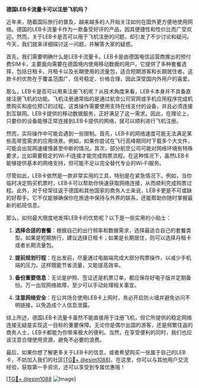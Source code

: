 **德国LEB卡流量卡可以注册飞机吗？**

近年来，随着国际旅行的普及，越来越多的人开始关注如何在国外更方便地使用网络。德国的LEB卡流量卡作为一款备受好评的产品，因其便捷性和性价比而广受欢迎。然而，关于LEB卡是否可以用于飞机注册的问题，却引发了不少讨论和疑问。今天，我们就来详细探讨这一问题，并解答大家的疑惑。

首先，我们需要明确什么是LEB卡流量卡。LEB卡是由德国电信运营商推出的预付费SIM卡，主要面向需要在德国境内使用移动数据的用户。它提供了多种套餐选择，包括日租卡、月租卡以及长期使用的流量包，适合短期游客和长期居住者。这款卡的优势在于覆盖范围广、信号稳定、价格合理，因此深受国内外用户的喜爱。

那么，LEB卡是否可以用来注册飞机呢？从技术角度来看，LEB卡本身并不具备直接注册飞机的功能。飞机注册通常指的是通过航空公司官网或手机应用程序完成机票购买和座位预订的过程。这类操作需要使用支持在线支付的设备，并且必须连接到互联网。LEB卡提供的移动数据服务，正好满足了这一需求。因此，在理论上，只要你的设备能够正常连接到LEB卡提供的网络，就可以顺利进行飞机注册。

然而，实际操作中可能会遇到一些限制。首先，LEB卡的网络速度可能无法满足某些高带宽需求的应用场景。例如，如果你尝试在飞行高峰期同时下载多个大文件，可能会出现网速缓慢甚至中断的情况。其次，部分航空公司可能对网络环境有特殊要求，比如需要稳定的Wi-Fi连接才能完成购票流程。在这种情况下，虽然LEB卡能够提供基本的网络支持，但可能不足以完全替代专业的Wi-Fi服务。

尽管如此，LEB卡依然是一款非常实用的工具，特别是在紧急情况下。例如，当你临时决定购买机票时，LEB卡可以帮助你快速获取网络连接，从而顺利完成购票过程。此外，对于经常往返于德国和其他国家的商务人士来说，LEB卡更是不可或缺的好帮手。它不仅能够确保你在旅途中保持与外界的联系，还能帮助你随时掌握最新的航班信息。

那么，如何最大限度地发挥LEB卡的优势呢？以下是一些实用的小贴士：

1. **选择合适的套餐**：根据自己的出行频率和数据需求，选择最适合自己的套餐类型。如果是短期旅行，建议选择日租卡；如果是长期居住，则可以选择月租卡或者长期流量包。
   
2. **提前规划行程**：在出发前，尽量通过电脑端完成大部分购票操作，以减少手机端的压力。这样既能节省流量，又能提高效率。

3. **备份重要信息**：无论是护照、签证还是机票订单，都应保存好电子版并定期备份。万一出现网络故障，至少可以手动处理相关事宜。

4. **注意网络安全**：在公共场合使用LEB卡上网时，务必开启防火墙并避免访问不明链接，以免造成个人信息泄露。

综上所述，德国LEB卡流量卡虽然不能直接用于注册飞机，但它所提供的稳定网络连接无疑是实现这一目标的重要保障。无论你是偶尔出国的游客，还是频繁往返的商务人士，LEB卡都能为你带来极大的便利。当然，在享受便利的同时，我们也应该注意合理使用资源，避免不必要的浪费。

最后，如果你想了解更多关于LEB卡的信息，或者希望购买一张属于自己的LEB卡，不妨加入我们的社区[[TG💪+ @esim1088](https://t.me/s/esim1088)]。在这里，你可以与其他用户交流经验，获取第一手资讯，还可以享受到专属优惠哦！

[[TG💪+ @esim1088](https://t.me/s/esim1088) ![Image](https://i.postimg.cc/4NQfJmqS/Snipaste-2025-05-13-00-14-12.png)]